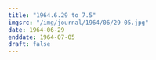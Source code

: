 ```yaml
---
title: "1964.6.29 to 7.5"
imgsrc: "/img/journal/1964/06/29-05.jpg"
date: 1964-06-29
enddate: 1964-07-05
draft: false
---
```


<!-- fix pre-formatted input -->
